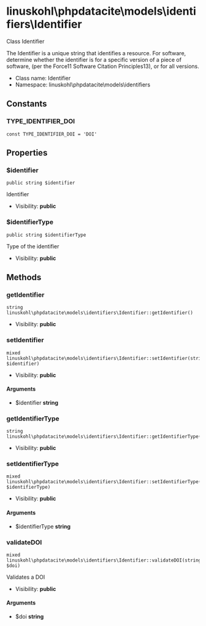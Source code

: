 linuskohl\phpdatacite\models\identifiers\Identifier
===============

Class Identifier

The Identifier is a unique string that identifies a resource. For software, determine whether the
identifier is for a specific version of a piece of software, (per the Force11 Software
Citation Principles13), or for all versions.


* Class name: Identifier
* Namespace: linuskohl\phpdatacite\models\identifiers



Constants
----------


### TYPE_IDENTIFIER_DOI

    const TYPE_IDENTIFIER_DOI = 'DOI'





Properties
----------


### $identifier

    public string $identifier

Identifier



* Visibility: **public**


### $identifierType

    public string $identifierType

Type of the identifier



* Visibility: **public**


Methods
-------


### getIdentifier

    string linuskohl\phpdatacite\models\identifiers\Identifier::getIdentifier()





* Visibility: **public**




### setIdentifier

    mixed linuskohl\phpdatacite\models\identifiers\Identifier::setIdentifier(string $identifier)





* Visibility: **public**


#### Arguments
* $identifier **string**



### getIdentifierType

    string linuskohl\phpdatacite\models\identifiers\Identifier::getIdentifierType()





* Visibility: **public**




### setIdentifierType

    mixed linuskohl\phpdatacite\models\identifiers\Identifier::setIdentifierType(string $identifierType)





* Visibility: **public**


#### Arguments
* $identifierType **string**



### validateDOI

    mixed linuskohl\phpdatacite\models\identifiers\Identifier::validateDOI(string $doi)

Validates a DOI



* Visibility: **public**


#### Arguments
* $doi **string**


